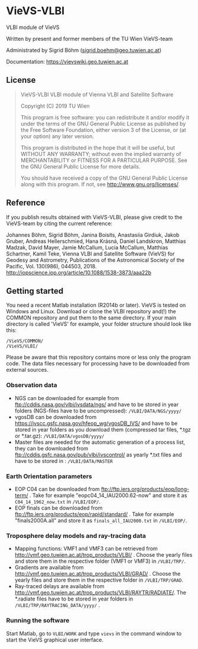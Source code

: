 # VieVS-VLBI

VLBI module of VieVS

Written by present and former members of the TU Wien VieVS-team

Administrated by Sigrid Böhm (sigrid.boehm@geo.tuwien.ac.at)

Documentation: https://vievswiki.geo.tuwien.ac.at

## License
> VieVS-VLBI VLBI module of Vienna VLBI and Satellite Software
>
> Copyright (C) 2019  TU Wien
>
> This program is free software: you can redistribute it and/or modify
> it under the terms of the GNU General Public License as published by
> the Free Software Foundation, either version 3 of the License, or
> (at your option) any later version.
>
> This program is distributed in the hope that it will be useful,
> but WITHOUT ANY WARRANTY; without even the implied warranty of
> MERCHANTABILITY or FITNESS FOR A PARTICULAR PURPOSE.  See the
> GNU General Public License for more details.
>
> You should have received a copy of the GNU General Public License
> along with this program.  If not, see <http://www.gnu.org/licenses/>.

## Reference
If you publish results obtained with VieVS-VLBI, please give credit to the VieVS-team by citing the current reference:

Johannes Böhm, Sigrid Böhm, Janina Boisits, Anastasiia Girdiuk, Jakob Gruber, Andreas Hellerschmied, Hana Krásná, Daniel Landskron, Matthias Madzak, David Mayer, Jamie McCallum, Lucia McCallum, Matthias Schartner, Kamil Teke, Vienna VLBI and Satellite Software (VieVS) for Geodesy and Astrometry, Publications of the Astronomical Society of the Pacific, Vol. 130(986), 044503, 2018. http://iopscience.iop.org/article/10.1088/1538-3873/aaa22b

## Getting started

You need a recent Matlab installation (R2014b or later). VieVS is tested on Windows and Linux.
Download or clone the VLBI repository and(!) the COMMON repository and put them to the same directory.
If your main directory is called 'VieVS' for example, your folder structure should look like this:

    /VieVS/COMMON/
    /VieVS/VLBI/
    
Please be aware that this repository contains more or less only the program code. The data files necessary for processing have to be downloaded from external sources.

### Observation data
* NGS can be downloaded for example from ftp://cddis.nasa.gov/vlbi/ivsdata/ngs/ and have to be stored in year folders (NGS-files have to be uncompressed): `/VLBI/DATA/NGS/yyyy/`
* vgosDB can be downloaded from https://ivscc.gsfc.nasa.gov/hfeop_wg/vgosDB_IVS/ and have to be stored in year folders as you download them (compressed tar files, *.tgz or *.tar.gz): `/VLBI/DATA/vgosDB/yyyy/`
* Master files are needed for the automatic generation of a process list, they can be downloaded from ftp://cddis.gsfc.nasa.gov/pub/vlbi/ivscontrol/ as yearly *.txt files and have to be stored in : `/VLBI/DATA/MASTER`

### Earth Orientation parameters
* EOP C04 can be downloaded from ftp://ftp.iers.org/products/eop/long-term/ . Take for example "eopc04_14_IAU2000.62-now" and store it as `C04_14_1962_now.txt` in `/VLBI/EOP/`.
* EOP finals can be downloaded from ftp://ftp.iers.org/products/eop/rapid/standard/ . Take for example "finals2000A.all" and store it as `finals_all_IAU2000.txt` in `/VLBI/EOP/`.

### Troposphere delay models and ray-tracing data
* Mapping functions: VMF1 and VMF3 can be retrieved from http://vmf.geo.tuwien.ac.at/trop_products/VLBI/ . Choose the yearly files and store them in the respective folder (VMF1 or VMF3) in `/VLBI/TRP/`.
* Gradients are available from http://vmf.geo.tuwien.ac.at/trop_products/VLBI/GRAD/ . Choose the yearly files and store them in the respective folder in `/VLBI/TRP/GRAD`. 
* Ray-traced delays are available from http://vmf.geo.tuwien.ac.at/trop_products/VLBI/RAYTR/RADIATE/. The *.radiate files have to be stored in year folders in `/VLBI/TRP/RAYTRACING_DATA/yyyy/` .

### Running the software
Start Matlab, go to `VLBI/WORK` and type `vievs` in the command window to start the VieVS graphical user interface.
 
